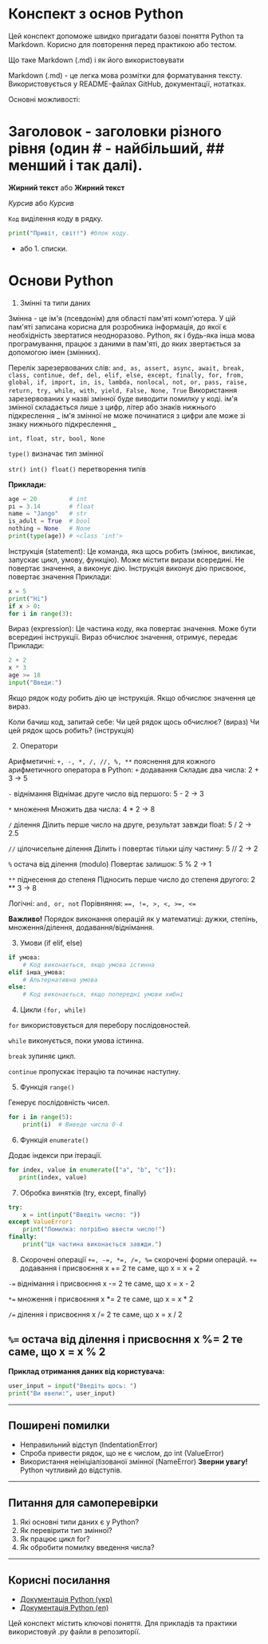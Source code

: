
# Конспект з основ Python

Цей конспект допоможе швидко пригадати базові поняття Python та Markdown. Корисно для повторення перед практикою або тестом.

Що таке Markdown (.md) і як його використовувати

Markdown (.md) - це легка мова розмітки для форматування тексту. Використовується у README-файлах GitHub, документації, нотатках.

Основні можливості:

# Заголовок - заголовки різного рівня (один # - найбільший, ## менший і так далі).

**Жирний текст** або __Жирний текст__

*Курсив* або _Курсив_

`Код` виділення коду в рядку.
```python
print("Привіт, світ!") #блок коду.
```
- або 1. списки.

# Основи Python

1. Змінні та типи даних

Змінна - це ім'я (псевдонім) для області пам'яті комп'ютера. У цій пам'яті записана корисна для розробника інформація, до якої є необхідність звертатися неодноразово. Python, як і будь-яка інша мова програмування, працює з даними в пам'яті, до яких звертається за допомогою імен (змінних).

Перелік зарезервованих слів: `and, as, assert, async, await, break, class, continue, def, del, elif, else, except, finally, for, from, global, if, import, in, is, lambda, nonlocal, not, or, pass, raise, return, try, while, with, yield, False, None, True`
Використання зарезервованих у назві змінної буде виводити помилку у коді.
ім'я змінної складається лише з цифр, літер або знаків нижнього підкреслення _
ім'я змінної не може починатися з цифри але може зі знаку нижнього підкреслення _

`int, float, str, bool, None`

`type()` визначає тип змінної

`str() int() float()` перетворення типів

**Приклади:**
```python
age = 20         # int
pi = 3.14        # float
name = "Jango"   # str
is_adult = True  # bool
nothing = None   # None
print(type(age)) # <class 'int'>
```
Інструкція (statement):
Це команда, яка щось робить (змінює, викликає, запускає цикл, умову, функцію).
Може містити вирази всередині.
Не повертає значення, а виконує дію.
Інструкція виконує дію присвоює, повертає значення
Приклади:
```python
x = 5
print("Hi")
if x > 0:
for i in range(3):
```
Вираз (expression):
Це частина коду, яка повертає значення.
Може бути всередині інструкції.
Вираз обчислює значення, отримує, передає
Приклади:
```python
2 + 2
x * 3
age >= 18
input("Введи:")
```

Якщо рядок коду робить дію це інструкція.
Якщо обчислює значення це вираз.

Коли бачиш код, запитай себе:
Чи цей рядок щось обчислює? (вираз)
Чи цей рядок щось робить? (інструкція)

2. Оператори

Арифметичні: `+, -, *, /, //, %, **`
пояснення для кожного арифметичного оператора в Python:
`+` додавання
Складає два числа: 2 + 3 -> 5

`-` віднімання
Віднімає друге число від першого: 5 - 2 -> 3

`*` множення
Множить два числа: 4 * 2 -> 8

`/` ділення
Ділить перше число на друге, результат завжди float: 5 / 2 -> 2.5

`//` цілочисельне ділення
Ділить і повертає тільки цілу частину: 5 // 2 -> 2

`%` остача від ділення (modulo)
Повертає залишок: 5 % 2 -> 1

`**` піднесення до степеня
Підносить перше число до степеня другого: 2 ** 3 -> 8

Логічні: `and, or, not`
Порівняння: `==, !=, >, <, >=, <=`

**Важливо!** Порядок виконання операцій як у математиці: дужки, степінь, множення/ділення, додавання/віднімання.

3. Умови (if  elif, else)
```python
if умова:
    # Код виконається, якщо умова істинна
elif інша_умова:
    # Альтернативна умова
else:
    # Код виконається, якщо попередні умови хибні
```
4. Цикли `(for, while)`

`for` використовується для перебору послідовностей.

`while` виконується, поки умова істинна.

`break` зупиняє цикл.

`continue` пропускає ітерацію та починає наступну.

5. Функція `range()`

Генерує послідовність чисел.
```python
for i in range(5):
    print(i)  # Виведе числа 0-4
```
6. Функція `enumerate()`

Додає індекси при ітерації.
```python
for index, value in enumerate(["a", "b", "c"]):
   print(index, value)
```
7. Обробка винятків (try, except, finally)
```python
try:
    x = int(input("Введіть число: "))
except ValueError:
    print("Помилка: потрібно ввести число!")
finally:
    print("Ця частина виконається завжди.")
```
8. Скорочені операції
`+=, -=, *=, /=, %=` скорочені форми операцій.
`+=` додавання і присвоєння
x += 2 те саме, що x = x + 2

`-=` віднімання і присвоєння
x -= 2 те саме, що x = x - 2

`*=` множення і присвоєння
x *= 2 те саме, що x = x * 2

`/=` ділення і присвоєння
x /= 2 те саме, що x = x / 2

`%=` остача від ділення і присвоєння
x %= 2 те саме, що x = x % 2
---
**Приклад отримання даних від користувача:**
```python
user_input = input("Введіть щось: ")
print("Ви ввели:", user_input)
```
---
## Поширені помилки
- Неправильний відступ (IndentationError)
- Спроба привести рядок, що не є числом, до int (ValueError)
- Використання неініціалізованої змінної (NameError)
**Зверни увагу!** Python чутливий до відступів.
---
## Питання для самоперевірки
1. Які основні типи даних є у Python?
2. Як перевірити тип змінної?
3. Як працює цикл for?
4. Як обробити помилку введення числа?
---
## Корисні посилання
- [Документація Python (укр)](https://docs.python.org/uk/3/)
- [Документація Python (en)](https://docs.python.org/3/)

Цей конспект містить ключові поняття. Для прикладів та практики використовуй .py файли в репозиторії.